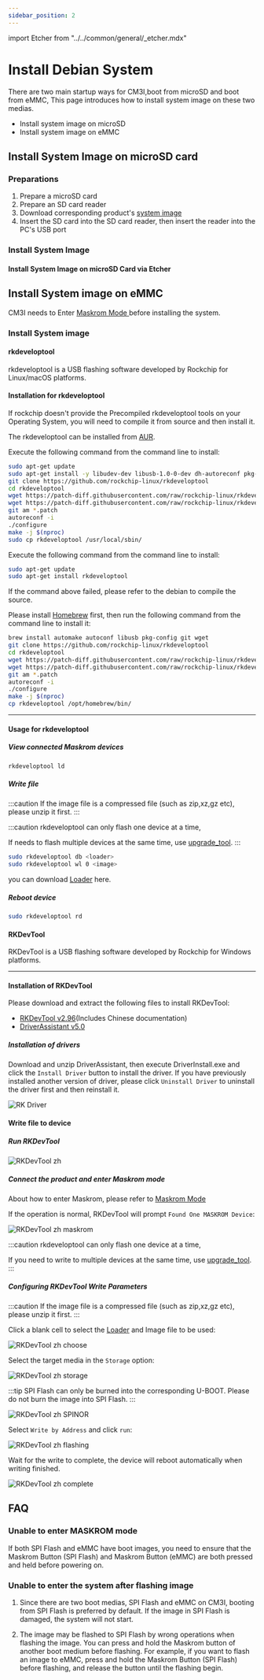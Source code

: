 ```yaml
---
sidebar_position: 2
---
```


import Etcher from "../../common/general/\_etcher.mdx"

# Install Debian System

There are two main startup ways for CM3I,boot from microSD and boot from eMMC, This page introduces how to install system image on these two medias.

- Install system image on microSD
- Install system image on eMMC

## Install System Image on microSD card

### Preparations

1. Prepare a microSD card
2. Prepare an SD card reader
3. Download corresponding product's [system image](/compute-module/images)
4. Insert the SD card into the SD card reader, then insert the reader into the PC's USB port

### Install System Image

#### Install System Image on microSD Card via Etcher

<Etcher model="cm3i" />

## Install System image on eMMC

CM3I needs to Enter [Maskrom Mode ](/compute-module/cm3i/maskrom) before installing the system.

### Install System image

<Tabs queryString="os">
<TabItem value="linux" label="Linux">

#### rkdeveloptool

rkdeveloptool is a USB flashing software developed by Rockchip for Linux/macOS platforms.

#### Installation for rkdeveloptool

If rockchip doesn't provide the Precompiled rkdeveloptool tools on your Operating System, you will need to compile it from source and then install it.

<Tabs queryString="host-os">
<TabItem value="archlinux" label="Arch Linux">

The rkdeveloptool can be installed from [AUR](https://aur.archlinux.org/packages/rkdeveloptool).

</TabItem>
<TabItem value="debian" label="Debian">

Execute the following command from the command line to install:

```bash
sudo apt-get update
sudo apt-get install -y libudev-dev libusb-1.0-0-dev dh-autoreconf pkg-config libusb-1.0 build-essential git wget
git clone https://github.com/rockchip-linux/rkdeveloptool
cd rkdeveloptool
wget https://patch-diff.githubusercontent.com/raw/rockchip-linux/rkdeveloptool/pull/73.patch
wget https://patch-diff.githubusercontent.com/raw/rockchip-linux/rkdeveloptool/pull/85.patch
git am *.patch
autoreconf -i
./configure
make -j $(nproc)
sudo cp rkdeveloptool /usr/local/sbin/
```

</TabItem>

<TabItem value="ubuntu" label="Ubuntu">

Execute the following command from the command line to install:

```bash
sudo apt-get update
sudo apt-get install rkdeveloptool
```

If the command above failed, please refer to the debian to compile the source.

</TabItem>

<TabItem value="macos" label="macOS">

Please install [Homebrew](https://brew.sh/) first, then run the following command from the command line to install it:

```bash
brew install automake autoconf libusb pkg-config git wget
git clone https://github.com/rockchip-linux/rkdeveloptool
cd rkdeveloptool
wget https://patch-diff.githubusercontent.com/raw/rockchip-linux/rkdeveloptool/pull/73.patch
wget https://patch-diff.githubusercontent.com/raw/rockchip-linux/rkdeveloptool/pull/85.patch
git am *.patch
autoreconf -i
./configure
make -j $(nproc)
cp rkdeveloptool /opt/homebrew/bin/
```

</TabItem>
</Tabs>

---

#### Usage for rkdeveloptool

##### View connected Maskrom devices

```bash
rkdeveloptool ld
```

##### Write file

:::caution
If the image file is a compressed file (such as zip,xz,gz etc), please unzip it first.
:::

:::caution
rkdeveloptool can only flash one device at a time,

If needs to flash multiple devices at the same time, use [upgrade_tool](low-level-dev/upgrade-tool).
:::

```bash
sudo rkdeveloptool db <loader>
sudo rkdeveloptool wl 0 <image>
```

you can download [Loader](loader) here.

##### Reboot device

```bash
sudo rkdeveloptool rd
```

</TabItem>
<TabItem value="windows" label="Windows">

#### RKDevTool

RKDevTool is a USB flashing software developed by Rockchip for Windows platforms.

---

#### Installation of RKDevTool

Please download and extract the following files to install RKDevTool:

- [RKDevTool v2.96](https://dl.radxa.com/tools/windows/RKDevTool_Release_v2.96_zh.zip)(Includes Chinese documentation)
- [DriverAssistant v5.0](https://dl.radxa.com/tools/windows/DriverAssitant_v5.0.zip)

##### Installation of drivers

Download and unzip DriverAssistant, then execute DriverInstall.exe and click the `Install Driver` button to install the driver.
If you have previously installed another version of driver, please click `Uninstall Driver` to uninstall the driver first and then reinstall it.

![RK Driver](/img/configuration/RK-Driver-Assistant-Install-Uninstall.webp)

#### Write file to device

##### Run RKDevTool

![RKDevTool zh](/img/configuration/rkdevtool-zh.webp)

##### Connect the product and enter Maskrom mode

About how to enter Maskrom, please refer to [Maskrom Mode ](/compute-module/cm3i/maskrom)

If the operation is normal, RKDevTool will prompt `Found One MASKROM Device`:

![RKDevTool zh maskrom](/img/configuration/rkdevtool-zh-maskrom.webp)

:::caution
rkdeveloptool can only flash one device at a time,

If you need to write to multiple devices at the same time, use [upgrade_tool](low-level-dev/upgrade-tool).
:::

##### Configuring RKDevTool Write Parameters

:::caution
If the image file is a compressed file (such as zip,xz,gz etc), please unzip it first.
:::

Click a blank cell to select the [Loader](loader) and Image file to be used:

![RKDevTool zh choose](/img/configuration/rkdevtool-zh-choose.webp)

Select the target media in the `Storage` option:

<Tabs queryString="storage">
<TabItem value="emmc" label="eMMC">

![RKDevTool zh storage](/img/configuration/rkdevtool-zh-storage.webp)

</TabItem>
<TabItem value="spi" label="SPINOR">

:::tip
SPI Flash can only be burned into the corresponding U-BOOT. Please do not burn the image into SPI Flash.
:::

![RKDevTool zh SPINOR](/img/configuration/rkdevtool-zh-spinor.webp)

</TabItem>
</Tabs>

Select `Write by Address` and click `run`:

![RKDevTool zh flashing](/img/configuration/rkdevtool-zh-flashing.webp)

Wait for the write to complete, the device will reboot automatically when writing finished.

![RKDevTool zh complete](/img/configuration/rkdevtool-zh-complete.webp)

</TabItem>
</Tabs>

## FAQ

### Unable to enter MASKROM mode

If both SPI Flash and eMMC have boot images, you need to ensure that the Maskrom Button (SPI Flash) and Maskrom Button (eMMC) are both pressed and held before powering on.

### Unable to enter the system after flashing image

1. Since there are two boot medias, SPI Flash and eMMC on CM3I, booting from SPI Flash is preferred by default. If the image in SPI Flash is damaged, the system will not start.

2. The image may be flashed to SPI Flash by wrong operations when flashing the image. You can press and hold the Maskrom button of another boot medium before flashing. For example, if you want to flash an image to eMMC, press and hold the Maskrom Button (SPI Flash) before flashing, and release the button until the flashing begin.
